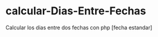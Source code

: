calcular-Dias-Entre-Fechas
==========================

Calcular los dias entre dos fechas con php [fecha estandar]
